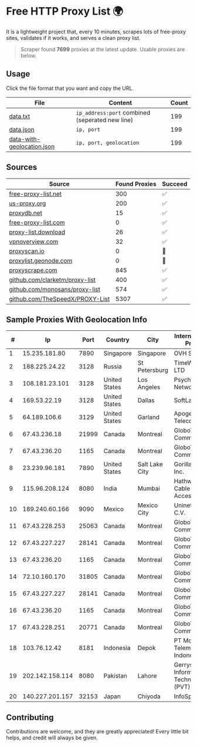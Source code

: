 
# Free HTTP Proxy List 🌍

It is a lightweight project that, every 10 minutes, scrapes lots of free-proxy sites, validates if it works, and serves a clean proxy list.


> Scraper found **7699** proxies at the latest update. Usable proxies are below.

## Usage

Click the file format that you want and copy the URL.


|File|Content|Count|
|----|-------|-----|
|[data.txt](https://raw.githubusercontent.com/themiralay/Proxy-List-World/master/data.txt)|`ip_address:port` combined (seperated new line)|199|
|[data.json](https://raw.githubusercontent.com/themiralay/Proxy-List-World/master/data.json)|`ip, port`|199|
|[data-with-geolocation.json](https://raw.githubusercontent.com/themiralay/Proxy-List-World/master/data-with-geolocation.json)|`ip, port, geolocation`|199|

## Sources

|Source|Found Proxies|Succeed|
|------|-------------|-------|
|[free-proxy-list.net](https://free-proxy-list.net)|300|✅|
|[us-proxy.org](https://www.us-proxy.org)|200|✅|
|[proxydb.net](http://proxydb.net)|15|✅|
|[free-proxy-list.com](https://free-proxy-list.com/?page=&port=&type%5B%5D=http&type%5B%5D=https&up_time=0&search=Search)|0|✅|
|[proxy-list.download](https://www.proxy-list.download/HTTP)|26|✅|
|[vpnoverview.com](https://vpnoverview.com/privacy/anonymous-browsing/free-proxy-servers)|32|✅|
|[proxyscan.io](https://www.proxyscan.io)|0|🚫|
|[proxylist.geonode.com](https://proxylist.geonode.com/api/proxy-list?limit=300&page=1&sort_by=lastChecked&sort_type=desc&protocols=http,https)|0|🚫|
|[proxyscrape.com](https://api.proxyscrape.com/v2/?request=displayproxies&protocol=http&timeout=10000&country=all&ssl=all&anonymity=all)|845|✅|
|[github.com/clarketm/proxy-list](https://raw.githubusercontent.com/clarketm/proxy-list/master/proxy-list-raw.txt)|400|✅|
|[github.com/monosans/proxy-list](https://raw.githubusercontent.com/monosans/proxy-list/main/proxies/http.txt)|574|✅|
|[github.com/TheSpeedX/PROXY-List](https://raw.githubusercontent.com/TheSpeedX/PROXY-List/master/http.txt)|5307|✅|


## Sample Proxies With Geolocation Info

|#|Ip|Port|Country|City|Internet Service Provider|
|-|--|----|-------|----|-------------------------|
|1|15.235.181.80|7890|Singapore|Singapore|OVH SAS|
|2|188.225.24.22|3128|Russia|St Petersburg|TimeWeb Co. LTD|
|3|108.181.23.101|3128|United States|Los Angeles|Psychz Networks|
|4|169.53.22.19|3128|United States|Dallas|SoftLayer|
|5|64.189.106.6|3129|United States|Garland|Apogee Telecom Inc.|
|6|67.43.236.18|21999|Canada|Montreal|GloboTech Communications|
|7|67.43.236.20|1165|Canada|Montreal|GloboTech Communications|
|8|23.239.96.181|7890|United States|Salt Lake City|GorillaServers, Inc.|
|9|115.96.208.124|8080|India|Mumbai|Hathway IP over Cable Internet Access|
|10|189.240.60.166|9090|Mexico|Mexico City|Uninet S.A. de C.V.|
|11|67.43.228.253|25063|Canada|Montreal|GloboTech Communications|
|12|67.43.227.227|28141|Canada|Montreal|GloboTech Communications|
|13|67.43.236.20|1165|Canada|Montreal|GloboTech Communications|
|14|72.10.160.170|31805|Canada|Montreal|GloboTech Communications|
|15|67.43.227.227|28141|Canada|Montreal|GloboTech Communications|
|16|67.43.236.20|1165|Canada|Montreal|GloboTech Communications|
|17|67.43.228.251|20771|Canada|Montreal|GloboTech Communications|
|18|103.76.12.42|8181|Indonesia|Depok|PT Mora Telematika Indonesia|
|19|202.142.158.114|8080|Pakistan|Lahore|Gerrys Information Technology (PVT) Ltd|
|20|140.227.201.157|32153|Japan|Chiyoda|InfoSphere|



## Contributing

Contributions are welcome, and they are greatly appreciated! Every
little bit helps, and credit will always be given.

